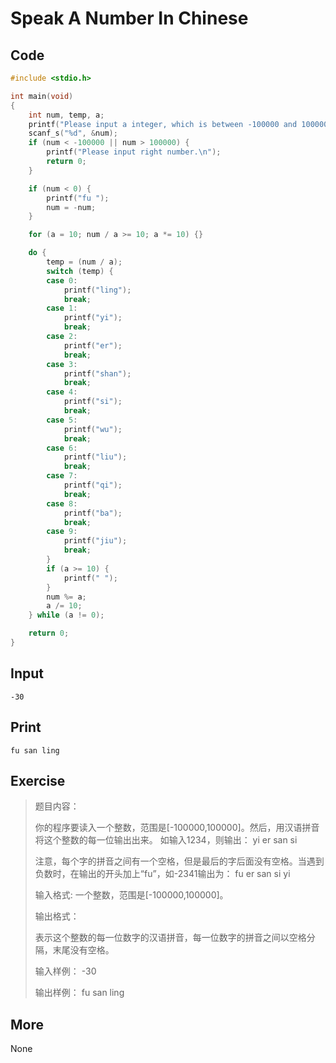 # Speak A Number In Chinese

## Code

```C
#include <stdio.h>

int main(void)
{
	int num, temp, a;
	printf("Please input a integer, which is between -100000 and 100000.\n");
	scanf_s("%d", &num);
	if (num < -100000 || num > 100000) {
		printf("Please input right number.\n");
		return 0;
	}

	if (num < 0) {
		printf("fu ");
		num = -num;
	}

	for (a = 10; num / a >= 10; a *= 10) {}

	do {
		temp = (num / a);
		switch (temp) {
		case 0:
			printf("ling");
			break;
		case 1:
			printf("yi");
			break;
		case 2:
			printf("er");
			break;
		case 3:
			printf("shan");
			break;
		case 4:
			printf("si");
			break;
		case 5:
			printf("wu");
			break;
		case 6:
			printf("liu");
			break;
		case 7:
			printf("qi");
			break;
		case 8:
			printf("ba");
			break;
		case 9:
			printf("jiu");
			break;
		}
		if (a >= 10) {
			printf(" ");
		}
		num %= a;
		a /= 10;
	} while (a != 0);

	return 0;
}

```

## Input

`-30`

## Print

`fu san ling`

## Exercise

> 题目内容：
>
> 你的程序要读入一个整数，范围是[-100000,100000]。然后，用汉语拼音将这个整数的每一位输出出来。 如输入1234，则输出： yi er san si
>
> 注意，每个字的拼音之间有一个空格，但是最后的字后面没有空格。当遇到负数时，在输出的开头加上“fu”，如-2341输出为： fu er san si yi
>
> 输入格式: 一个整数，范围是[-100000,100000]。
>
> 输出格式：
>
> 表示这个整数的每一位数字的汉语拼音，每一位数字的拼音之间以空格分隔，末尾没有空格。
>
> 输入样例： -30
>
> 输出样例： fu san ling

## More

None

